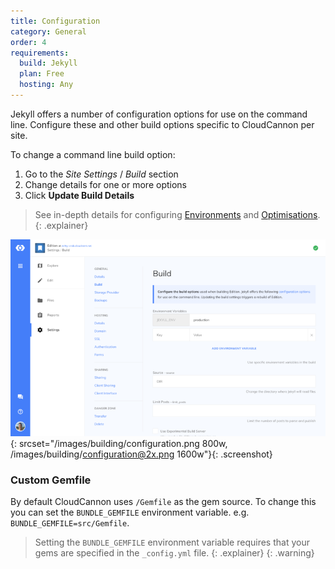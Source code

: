 ```yaml
---
title: Configuration
category: General
order: 4
requirements:
  build: Jekyll
  plan: Free
  hosting: Any
---
```


Jekyll offers a number of configuration options for use on the command line.
Configure these and other build options specific to CloudCannon per site.

To change a command line build option:

1. Go to the *Site Settings* / *Build* section
2. Change details for one or more options
3. Click **Update Build Details**

> See in-depth details for configuring [Environments](/building/environments/) and [Optimisations](/building/optimisations/).
{: .explainer}

![Site Settings Build Interface](/images/building/configuration.png){: srcset="/images/building/configuration.png 800w, /images/building/configuration@2x.png 1600w"}{: .screenshot}


### Custom Gemfile

By default CloudCannon uses `/Gemfile` as the gem source. To change this you can set the `BUNDLE_GEMFILE` environment variable. e.g. `BUNDLE_GEMFILE=src/Gemfile`.

> Setting the `BUNDLE_GEMFILE` environment variable requires that your gems are specified in the `_config.yml` file.
{: .explainer}
{: .warning}
